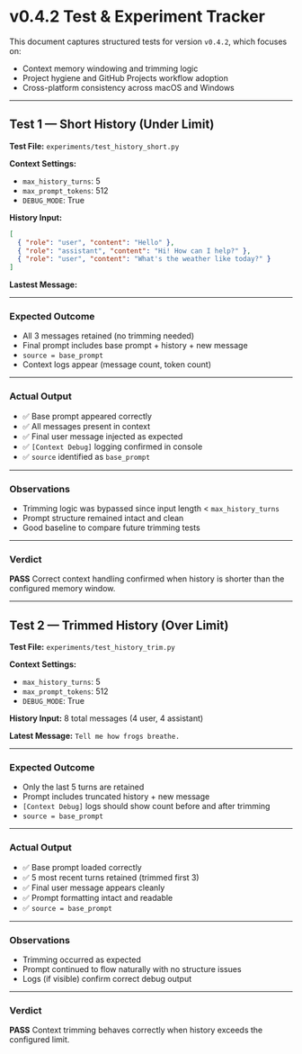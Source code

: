 # v0.4.2 Test & Experiment Tracker

This document captures structured tests for version `v0.4.2`, which focuses on:
- Context memory windowing and trimming logic
- Project hygiene and GitHub Projects workflow adoption
- Cross-platform consistency across macOS and Windows

---

## Test 1 — Short History (Under Limit)

**Test File:**
`experiments/test_history_short.py`

**Context Settings:**
- `max_history_turns`: 5
- `max_prompt_tokens`: 512
- `DEBUG_MODE`: True

**History Input:**
```json
[
  { "role": "user", "content": "Hello" },
  { "role": "assistant", "content": "Hi! How can I help?" },
  { "role": "user", "content": "What's the weather like today?" }
]
```

**Lastest Message:**

---

### Expected Outcome

- All 3 messages retained (no trimming needed)
- Final prompt includes base prompt + history + new message
- `source = base_prompt`
- Context logs appear (message count, token count)

---

### Actual Output

- ✅ Base prompt appeared correctly
- ✅ All messages present in context
- ✅ Final user message injected as expected
- ✅ `[Context Debug]` logging confirmed in console
- ✅ `source` identified as `base_prompt`

---

### Observations

- Trimming logic was bypassed since input length < `max_history_turns`
- Prompt structure remained intact and clean
- Good baseline to compare future trimming tests

---

### Verdict

**PASS**
Correct context handling confirmed when history is shorter than the configured memory window.

---

## Test 2 — Trimmed History (Over Limit)

**Test File:**
`experiments/test_history_trim.py`

**Context Settings:**
- `max_history_turns`: 5
- `max_prompt_tokens`: 512
- `DEBUG_MODE`: True

**History Input:**
8 total messages (4 user, 4 assistant)

**Latest Message:**
`Tell me how frogs breathe.`

---

### Expected Outcome

- Only the last 5 turns are retained
- Prompt includes truncated history + new message
- `[Context Debug]` logs should show count before and after trimming
- `source = base_prompt`

---

### Actual Output

- ✅ Base prompt loaded correctly
- ✅ 5 most recent turns retained (trimmed first 3)
- ✅ Final user message appears cleanly
- ✅ Prompt formatting intact and readable
- ✅ `source = base_prompt`

---

### Observations

- Trimming occurred as expected
- Prompt continued to flow naturally with no structure issues
- Logs (if visible) confirm correct debug output

---

### Verdict

**PASS**
Context trimming behaves correctly when history exceeds the configured limit.
